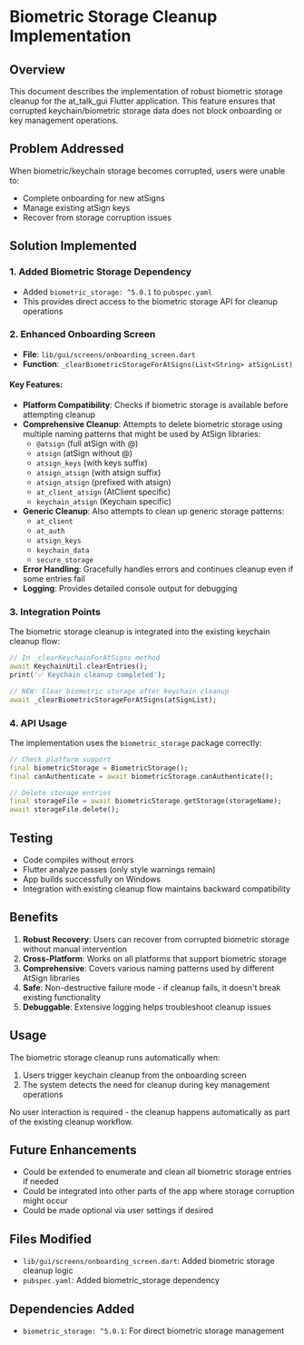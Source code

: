 # Biometric Storage Cleanup Implementation

## Overview
This document describes the implementation of robust biometric storage cleanup for the at_talk_gui Flutter application. This feature ensures that corrupted keychain/biometric storage data does not block onboarding or key management operations.

## Problem Addressed
When biometric/keychain storage becomes corrupted, users were unable to:
- Complete onboarding for new atSigns
- Manage existing atSign keys
- Recover from storage corruption issues

## Solution Implemented

### 1. Added Biometric Storage Dependency
- Added `biometric_storage: ^5.0.1` to `pubspec.yaml`
- This provides direct access to the biometric storage API for cleanup operations

### 2. Enhanced Onboarding Screen
- **File**: `lib/gui/screens/onboarding_screen.dart`
- **Function**: `_clearBiometricStorageForAtSigns(List<String> atSignList)`

#### Key Features:
- **Platform Compatibility**: Checks if biometric storage is available before attempting cleanup
- **Comprehensive Cleanup**: Attempts to delete biometric storage using multiple naming patterns that might be used by AtSign libraries:
  - `@atsign` (full atSign with @)
  - `atsign` (atSign without @)
  - `atsign_keys` (with keys suffix)
  - `atsign_atsign` (with atsign suffix)
  - `atsign_atsign` (prefixed with atsign)
  - `at_client_atsign` (AtClient specific)
  - `keychain_atsign` (Keychain specific)
- **Generic Cleanup**: Also attempts to clean up generic storage patterns:
  - `at_client`
  - `at_auth`
  - `atsign_keys`
  - `keychain_data`
  - `secure_storage`
- **Error Handling**: Gracefully handles errors and continues cleanup even if some entries fail
- **Logging**: Provides detailed console output for debugging

### 3. Integration Points
The biometric storage cleanup is integrated into the existing keychain cleanup flow:

```dart
// In _clearKeychainForAtSigns method
await KeychainUtil.clearEntries();
print('✅ Keychain cleanup completed');

// NEW: Clear biometric storage after keychain cleanup
await _clearBiometricStorageForAtSigns(atSignList);
```

### 4. API Usage
The implementation uses the `biometric_storage` package correctly:

```dart
// Check platform support
final biometricStorage = BiometricStorage();
final canAuthenticate = await biometricStorage.canAuthenticate();

// Delete storage entries
final storageFile = await biometricStorage.getStorage(storageName);
await storageFile.delete();
```

## Testing
- Code compiles without errors
- Flutter analyze passes (only style warnings remain)
- App builds successfully on Windows
- Integration with existing cleanup flow maintains backward compatibility

## Benefits
1. **Robust Recovery**: Users can recover from corrupted biometric storage without manual intervention
2. **Cross-Platform**: Works on all platforms that support biometric storage
3. **Comprehensive**: Covers various naming patterns used by different AtSign libraries
4. **Safe**: Non-destructive failure mode - if cleanup fails, it doesn't break existing functionality
5. **Debuggable**: Extensive logging helps troubleshoot cleanup issues

## Usage
The biometric storage cleanup runs automatically when:
1. Users trigger keychain cleanup from the onboarding screen
2. The system detects the need for cleanup during key management operations

No user interaction is required - the cleanup happens automatically as part of the existing cleanup workflow.

## Future Enhancements
- Could be extended to enumerate and clean all biometric storage entries if needed
- Could be integrated into other parts of the app where storage corruption might occur
- Could be made optional via user settings if desired

## Files Modified
- `lib/gui/screens/onboarding_screen.dart`: Added biometric storage cleanup logic
- `pubspec.yaml`: Added biometric_storage dependency

## Dependencies Added
- `biometric_storage: ^5.0.1`: For direct biometric storage management
